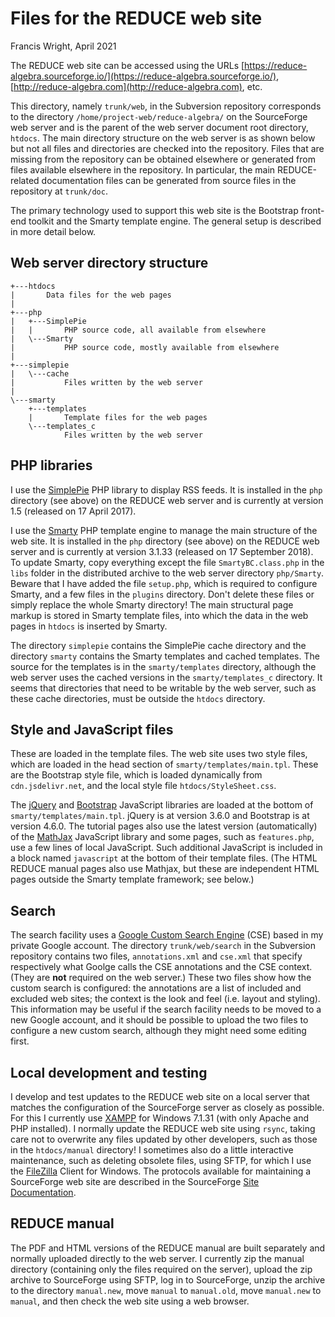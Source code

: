 Files for the REDUCE web site
=============================

Francis Wright, April 2021

The REDUCE web site can be accessed using the URLs [https://reduce-algebra.sourceforge.io/](https://reduce-algebra.sourceforge.io/), [http://reduce-algebra.com](http://reduce-algebra.com), etc.

This directory, namely `trunk/web`, in the Subversion repository corresponds to the directory `/home/project-web/reduce-algebra/` on the SourceForge web server and is the parent of the web server document root directory, `htdocs`.  The main directory structure on the web server is as shown below but not all files and directories are checked into the repository.  Files that are missing from the repository can be obtained elsewhere or generated from files available elsewhere in the repository.  In particular, the main REDUCE-related documentation files can be generated from source files in the repository at `trunk/doc`.

The primary technology used to support this web site is the Bootstrap front-end toolkit and the Smarty template engine.  The general setup is described in more detail below.

Web server directory structure
------------------------------

	+---htdocs
	|       Data files for the web pages
	|
	+---php
	|   +---SimplePie
	|   |       PHP source code, all available from elsewhere
	|   \---Smarty
	|           PHP source code, mostly available from elsewhere
	|
	+---simplepie
	|   \---cache
	|           Files written by the web server
	|
	\---smarty
	    +---templates
	    |       Template files for the web pages
	    \---templates_c
	            Files written by the web server

PHP libraries
-------------

I use the [SimplePie](http://simplepie.org/) PHP library to display RSS feeds.  It is installed in the `php` directory (see above) on the REDUCE web server and is currently at version 1.5 (released on 17 April 2017).

I use the [Smarty](https://www.smarty.net/) PHP template engine to manage the main structure of the web site.  It is installed in the `php` directory (see above) on the REDUCE web server and is currently at version 3.1.33 (released on 17 September 2018).  To update Smarty, copy everything except the file `SmartyBC.class.php` in the `libs` folder in the distributed archive to the web server directory `php/Smarty`.  Beware that I have added the file `setup.php`, which is required to configure Smarty, and a few files in the `plugins` directory.  Don't delete these files or simply replace the whole Smarty directory!  The main structural page markup is stored in Smarty template files, into which the data in the web pages in `htdocs` is inserted by Smarty.

The directory `simplepie` contains the SimplePie cache directory and the directory `smarty` contains the Smarty templates and cached templates.  The source for the templates is in the `smarty/templates` directory, although the web server uses the cached versions in the `smarty/templates_c` directory.  It seems that directories that need to be writable by the web server, such as these cache directories, must be outside the `htdocs` directory.

Style and JavaScript files
--------------------------

These are loaded in the template files.  The web site uses two style files, which are loaded in the head section of `smarty/templates/main.tpl`.  These are the Bootstrap style file, which is loaded dynamically from `cdn.jsdelivr.net`, and the local style file `htdocs/StyleSheet.css`.

The [jQuery](https://jquery.com/) and [Bootstrap](https://getbootstrap.com/) JavaScript libraries are loaded at the bottom of `smarty/templates/main.tpl`.  jQuery is at version 3.6.0 and Bootstrap is at version 4.6.0.  The tutorial pages also use the latest version (automatically) of the [MathJax](https://www.mathjax.org/) JavaScript library and some pages, such as `features.php`, use a few lines of local JavaScript.  Such additional JavaScript is included in a block named `javascript` at the bottom of their template files.  (The HTML REDUCE manual pages also use Mathjax, but these are independent HTML pages outside the Smarty template framework; see below.)

Search
------

The search facility uses a [Google Custom Search Engine](https://cse.google.com/cse/) (CSE) based in my private Google account.  The directory `trunk/web/search` in the Subversion repository contains two files, `annotations.xml` and `cse.xml` that specify respectively what Goolge calls the CSE annotations and the CSE context.  (They are **not** required on the web server.)  These two files show how the custom search is configured: the annotations are a list of included and excluded web sites; the context is the look and feel (i.e. layout and styling).  This information may be useful if the search facility needs to be moved to a new Google account, and it should be possible to upload the two files to configure a new custom search, although they might need some editing first.

Local development and testing
-----------------------------

I develop and test updates to the REDUCE web site on a local server that matches the configuration of the SourceForge server as closely as possible.  For this I currently use [XAMPP](https://www.apachefriends.org/index.html) for Windows 7.1.31 (with only Apache and PHP installed).  I normally update the REDUCE web site using `rsync`, taking care not to overwrite any files updated by other developers, such as those in the `htdocs/manual` directory!  I sometimes also do a little interactive maintenance, such as deleting obsolete files, using SFTP, for which I use the [FileZilla](https://filezilla-project.org/) Client for Windows.  The protocols available for maintaining a SourceForge web site are described in the SourceForge [Site Documentation](https://sourceforge.net/p/forge/documentation/Project%20Web%20Services/).

REDUCE manual
-------------

The PDF and HTML versions of the REDUCE manual are built separately and normally uploaded directly to the web server.  I currently zip the manual directory (containing only the files required on the server), upload the zip archive to SourceForge using SFTP, log in to SourceForge, unzip the archive to the directory `manual.new`, move `manual` to `manual.old`, move `manual.new` to `manual`, and then check the web site using a web browser.
